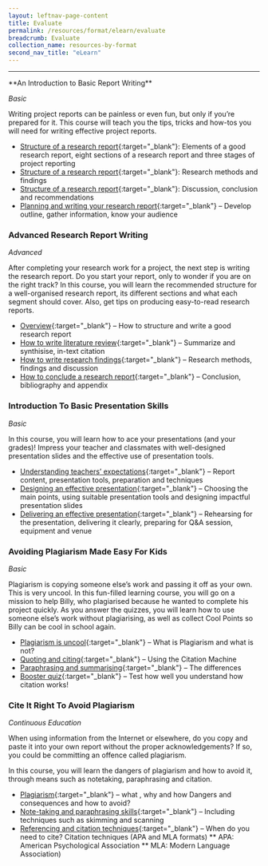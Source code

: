 ```yaml
---
layout: leftnav-page-content
title: Evaluate
permalink: /resources/format/elearn/evaluate
breadcrumb: Evaluate
collection_name: resources-by-format
second_nav_title: "eLearn"
---
```


<hr>
**An Introduction to Basic Report Writing**

*Basic*

Writing project reports can be painless or even fun, but only if you’re prepared for it. This course will teach you the tips, tricks and how-tos you will need for writing effective project reports.

- [Structure of a research report](http://www.nlb.gov.sg/sure/coursewares/SRSEC/Module-01/Shell.html){:target="_blank"}: Elements of a good research report, eight sections of a research report and three stages of project reporting
- [Structure of a research report](http://www.nlb.gov.sg/sure/coursewares/SRSEC/Module-02/Shell.html){:target="_blank"}: Research methods and findings
- [Structure of a research report](http://www.nlb.gov.sg/sure/coursewares/SRSEC/Module-03/Shell.html){:target="_blank"}: Discussion, conclusion and recommendations
- [Planning and writing your research report](http://www.nlb.gov.sg/sure/coursewares/SRSEC/Module-05/Shell.html){:target="_blank"} – Develop outline, gather information, know your audience

### **Advanced Research Report Writing**

*Advanced*

After completing your research work for a project, the next step is writing the research report. Do you start your report, only to wonder if you are on the right track? In this course, you will learn the recommended structure for a well-organised research report, its different sections and what each segment should cover. Also, get tips on producing easy-to-read research reports.

- [Overview](http://www.nlb.gov.sg/sure/coursewares/SRR/Module-01/Shell.html){:target="_blank"} – How to structure and write a good research report
- [How to write literature review](http://www.nlb.gov.sg/sure/coursewares/SRR/Module-02/Shell.html){:target="_blank"} – Summarize and synthisise, in-text citation
- [How to write research findings](http://www.nlb.gov.sg/sure/coursewares/SRR/Module-03/Shell.html){:target="_blank"} – Research methods, findings and discussion
- [How to conclude a research report](http://www.nlb.gov.sg/sure/coursewares/SRR/Module-04/Shell.html){:target="_blank"} – Conclusion, bibliography and appendix

### **Introduction To Basic Presentation Skills**

*Basic*

In this course, you will learn how to ace your presentations (and your grades)! Impress your teacher and classmates with well-designed presentation slides and the effective use of presentation tools.

- [Understanding teachers’ expectations](http://www.nlb.gov.sg/sure/coursewares/PWSPR/Module-01/Shell.html){:target="_blank"} – Report content, presentation tools, preparation and techniques
- [Designing an effective presentation](http://www.nlb.gov.sg/sure/coursewares/PWSPR/Module-02/Shell.html){:target="_blank"} – Choosing the main points, using suitable presentation tools and designing impactful presentation slides
- [Delivering  an effective presentation](http://www.nlb.gov.sg/sure/coursewares/PWSPR/Module-03/Shell.html){:target="_blank"} – Rehearsing for the presentation, delivering it clearly, preparing for Q&A session, equipment and venue

### **Avoiding Plagiarism Made Easy For Kids**

*Basic*

Plagiarism is copying someone else’s work and passing it off as your own. This is very uncool. In this fun-filled learning course, you will go on a mission to help Billy, who plagiarised because he wanted to complete his project quickly. As you answer the quizzes, you will learn how to use someone else’s work without plagiarising, as well as collect Cool Points so Billy can be cool in school again.

- [Plagiarism is uncool](http://www.nlb.gov.sg/sure/coursewares/APMEK/Module-01/Shell.html){:target="_blank"} – What is Plagiarism and what is not?
- [Quoting and citing](http://www.nlb.gov.sg/sure/coursewares/APMEK/Module-02/Shell.html){:target="_blank"} – Using the Citation Machine
- [Paraphrasing and summarising](http://www.nlb.gov.sg/sure/coursewares/APMEK/Module-03/Shell.html){:target="_blank"} – The differences
- [Booster quiz](http://www.nlb.gov.sg/sure/coursewares/APMEK/Module-04/Shell.html){:target="_blank"} – Test how well you understand how citation works!

### **Cite It Right To Avoid Plagiarism**

*Continuous Education*

When using information from the Internet or elsewhere, do you copy and paste it into your own report without the proper acknowledgements? If so, you could be committing an offence called plagiarism.

In this course, you will learn the dangers of plagiarism and how to avoid it, through means such as notetaking, paraphrasing and citation.

- [Plagiarism](http://www.nlb.gov.sg/sure/coursewares/CIRAP/Module-01/Shell.html){:target="_blank"} – what , why and how Dangers and consequences and how to avoid?
- [Note-taking and paraphrasing skills](http://www.nlb.gov.sg/sure/coursewares/CIRAP/Module-02/Shell.html){:target="_blank"} – Including techniques such as skimming and scanning
- [Referencing and citation techniques](http://www.nlb.gov.sg/sure/coursewares/CIRAP/Module-03/Shell.html){:target="_blank"} – When do you need to cite? Citation techniques (APA and MLA formats)
  ** APA: American Psychological Association
  ** MLA: Modern Language Association)